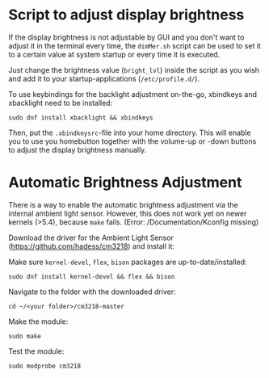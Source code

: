 # Script to adjust display brightness

If the display brightness is not adjustable by GUI and you don't want to adjust it in the terminal every time, the `dimMer.sh` script can be used to set it to a certain value at system startup or every time it is executed. 

Just change the brightness value (`bright_lvl`) inside the script as you wish and add it to your startup-applications (`/etc/profile.d/`).

To use keybindings for the backlight adjustment on-the-go, xbindkeys and xbacklight need to be installed:

`sudo dnf install xbacklight && xbindkeys`

Then, put the `.xbindkeysrc`-file into your home directory. This will enable you to use you homebutton together with the volume-up or -down buttons to adjust the display brightness manually.

# Automatic Brightness Adjustment
There is a way to enable the automatic brightness adjustment via the internal ambient light sensor. However, this does not work yet on newer kernels (>5.4), because `make` fails. (Error: /Documentation/Kconfig missing)

Download the driver for the Ambient Light Sensor (https://github.com/hadess/cm3218) and install it:

Make sure `kernel-devel`, `flex`, `bison` packages are up-to-date/installed:

`sudo dnf install kernel-devel && flex && bison`

Navigate to the folder with the downloaded driver:

`cd ~/<your folder>/cm3218-master`

Make the module:

`sudo make`

Test the module:

`sudo modprobe cm3218`
